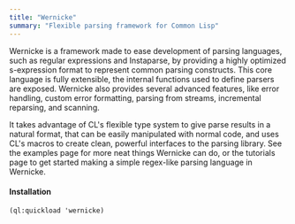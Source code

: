 ```yaml
---
title: "Wernicke"
summary: "Flexible parsing framework for Common Lisp"
---
```


Wernicke is a framework made to ease development of parsing languages, such as regular expressions and Instaparse,
by providing a highly optimized s-expression format to represent common parsing constructs.
This core language is fully extensible, the internal functions used to define parsers are exposed.
Wernicke also provides several advanced features, like error handling, custom error formatting, parsing from streams,
incremental reparsing, and scanning.

It takes advantage of CL's flexible type system to give parse results in a natural format, that can be easily
manipulated with normal code, and uses CL's macros to create clean, powerful interfaces to the parsing library.
See the examples page for more neat things Wernicke can do, or the tutorials page to get started making a simple
regex-like parsing language in Wernicke.

#### Installation

```
(ql:quickload 'wernicke)
```
